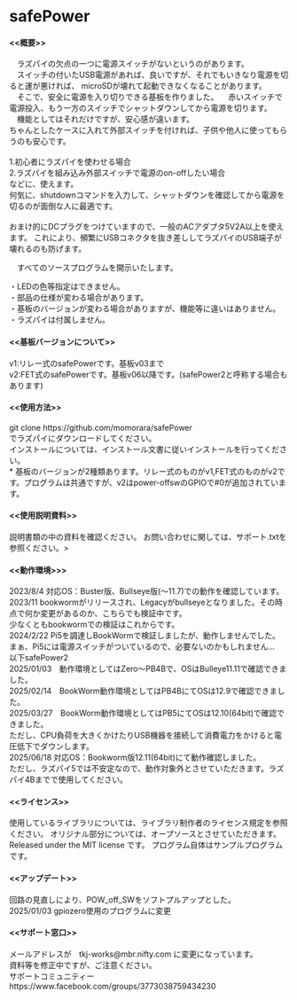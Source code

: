 # safePower

<h4><<概要>></h4>
　ラズパイの欠点の一つに電源スイッチがないというのがあります。<br>
　スイッチの付いたUSB電源があれば、良いですが、それでもいきなり電源を切ると運が悪ければ、
microSDが壊れて起動できなくなることがあります。<br>
　そこで、安全に電源を入り切りできる基板を作りました。
　赤いスイッチで電源投入、もう一方のスイッチでシャットダウンしてから電源を切ります。
　機能としてはそれだけですが、安心感が違います。<br>
  ちゃんとしたケースに入れて外部スイッチを付ければ、子供や他人に使ってもらうのも安心です。<br>
  <br>
1.初心者にラズパイを使わせる場合<br>
2.ラズパイを組み込み外部スイッチで電源のon-offしたい場合<br>
などに、使えます。<br>
何気に、shutdownコマンドを入力して、シャットダウンを確認してから電源を切るのが面倒な人に最適です。<br>
<br>
おまけ的にDCプラグをつけていますので、一般のACアダプタ5V2A以上を使えます。
これにより、頻繁にUSBコネクタを抜き差ししてラズパイのUSB端子が壊れるのも防げます。<br>

　すべてのソースプログラムを開示いたします。<br>

・LEDの色等指定はできません。<br>
・部品の仕様が変わる場合があります。 <br>
・基板のバージョンが変わる場合がありますが、機能等に違いはありません。<br>
・ラズパイは付属しません。<br>

<h4><<基板バージョンについて>></h4>
v1:リレー式のsafePowerです。基板v03まで<br>
v2:FET式のsafePowerです。基板v06以降です。(safePower2と呼称する場合もあります)<br>

<h4><<使用方法>></h4>
git clone https://github.com/momorara/safePower<br>
でラズパイにダウンロードしてください。<br>
インストールについては、インストール文書に従いインストールを行ってください。<br>
* 基板のバージョンが2種類あります。リレー式のものがv1,FET式のものがv2です。プログラムは共通ですが、v2はpower-offswのGPIOで#0が追加されています。<br>

<h4><<使用説明資料>></h4>
説明書類の中の資料を確認ください。
お問い合わせに関しては、サポート.txtを参照ください。><br>

<h4><<動作環境>>></h4>
2023/8/4 対応OS：Buster版、Bullseye版(〜11.7)での動作を確認しています。 <br>
2023/11 bookwormがリリースされ、Legacyがbullseyeとなりました。その時点で何か変更があるのか、こちらでも検証中です。<br>
少なくともbookwormでの検証はこれからです。<br>
2024/2/22 Pi5を調達しBookWormで検証しましたが、動作しませんでした。<br>
まぁ、Pi5には電源スイッチがついているので、必要ないのかもしれません...<br>
  以下safePower2<br>
2025/01/03　動作環境としてはZero〜PB4Bで、OSはBulleye11.11で確認できました。<br>
2025/02/14　BookWorm動作環境としてはPB4BにてOSは12.9で確認できました。<br>
2025/03/27　BookWorm動作環境としてはPB5にてOSは12.10(64bit)で確認できました。<br>
ただし、CPU負荷を大きくかけたりUSB機器を接続して消費電力をかけると電圧低下でダウンします。<br>
2025/06/18 対応OS：Bookworm版12.11(64bit)にて動作確認しました。<br>
ただし、ラズパイ5では不安定なので、動作対象外とさせていただきます。ラズパイ4Bまでで使用してください。

<h4><<ライセンス>></h4>
使用しているライブラリについては、ライブラリ制作者のライセンス規定を参照ください。
オリジナル部分については、オープソースとさせていただきます。
Released under the MIT license です。
プログラム自体はサンプルプログラムです。

<h4><<アップデート>></h4>
回路の見直しにより、POW_off_SWをソフトプルアップとした。<br>
2025/01/03  gpiozero使用のプログラムに変更

<h4><<サポート窓口>></h4>
  メールアドレスが　tkj-works@mbr.nifty.com に変更になっています。<br>
  資料等を修正中ですが、ご注意ください。<br>
  サポートコミュニティー　https://www.facebook.com/groups/3773038759434230<br>
